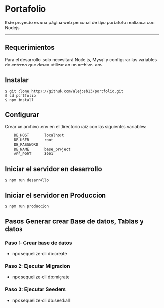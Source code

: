# Portafolio

Este proyecto es una página web personal de tipo portafolio realizada con Nodejs.

---
## Requerimientos

Para el desarrollo, solo necesitará Node.js, Mysql y configurar las variables de entorno que desea utilizar en un archivo .env . 

## Instalar

    $ git clone https://github.com/alejosb13/portfolio.git
    $ cd portfolio
    $ npm install

## Configurar

Crear un archivo .env en el directorio raíz con las siguientes variables:

```bash
    DB_HOST     : localhost
    DB_USER     : root
    DB_PASSWORD : 
    DB_NAME     : base_project
    APP_PORT    : 3001
```

## Iniciar el servidor en desarrollo
    $ npm run desarrollo


## Iniciar el servidor en Produccion

    $ npm run produccion
## Pasos Generar crear Base de datos, Tablas y datos 

### Paso 1: Crear base de datos
- npx sequelize-cli db:create

### Paso 2: Ejecutar Migracion
- npx sequelize-cli db:migrate

### Paso 3: Ejecutar Seeders
- npx sequelize-cli db:seed:all


